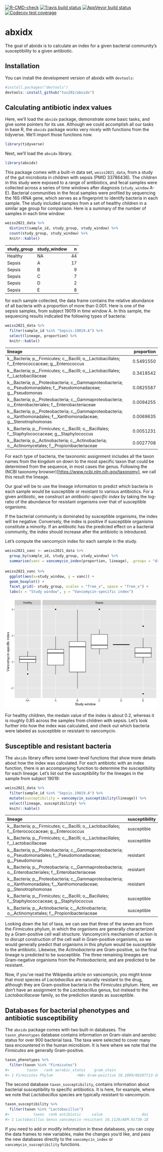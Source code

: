
<!-- README.md is generated from README.Rmd. Please edit that file -->
<!-- badges: start -->

<!-- badges: start -->
[![R-CMD-check](https://github.com/PennChopMicrobiomeProgram/abxidx/workflows/R-CMD-check/badge.svg)](https://github.com/PennChopMicrobiomeProgram/abxidx/actions)
[![Travis build status](https://travis-ci.com/PennChopMicrobiomeProgram/abxidx.svg?branch=V2_edits)](https://travis-ci.com/PennChopMicrobiomeProgram/abxidx)
[![AppVeyor build status](https://ci.appveyor.com/api/projects/status/github/PennChopMicrobiomeProgram/abxidx?branch=V2_edits&svg=true)](https://ci.appveyor.com/project/PennChopMicrobiomeProgram/abxidx)
[![Codecov test coverage](https://codecov.io/gh/PennChopMicrobiomeProgram/abxidx/branch/V2_edits/graph/badge.svg)](https://codecov.io/gh/PennChopMicrobiomeProgram/abxidx?branch=V2_edits)
<!-- badges: end -->

# abxidx

The goal of abxidx is to calculate an index for a given bacterial
community’s susceptibility to a given antibiotic.

## Installation

You can install the development version of abxidx with `devtools`:

``` r
#install.packages("devtools")
devtools::install_github("tuv292/abxidx")
```

## Calculating antibiotic index values

Here, we’ll load the `abxidx` package, demonstrate some basic tasks, and
give some pointers for its use. Although we could accomplish all our
tasks in base R, the `abxidx` package works very nicely with functions
from the tidyverse. We’ll import those functions now.

``` r
library(tidyverse)
```

Next, we’ll load the `abxidx` library.

``` r
library(abxidx)
```

This package comes with a built-in data set, `weiss2021_data`, from a
study of the gut microbiota in children with sepsis (PMID 33786436). The
children in this study were exposed to a range of antibiotics, and fecal
samples were collected across a series of time windows after diagnosis
(`study_window` A-E). Bacterial communities in the fecal samples were
profiled by sequencing the 16S rRNA gene, which serves as a fingerprint
to identify bacteria in each sample. The study included samples from a
set of healthy children in a similar age group for comparison. Here is a
summary of the number of samples in each time window:

``` r
weiss2021_data %>%
  distinct(sample_id, study_group, study_window) %>%
  count(study_group, study_window) %>%
  knitr::kable()
```

| study\_group | study\_window |   n |
|:-------------|:--------------|----:|
| Healthy      | NA            |  44 |
| Sepsis       | A             |  17 |
| Sepsis       | B             |   9 |
| Sepsis       | C             |   7 |
| Sepsis       | D             |   2 |
| Sepsis       | E             |   8 |

for each sample collected, the data frame contains the relative
abundance of all bacteria with a proportion of more than 0.001. Here is
one of the sepsis samples, from subject 19019 in time window A. In this
sample, the sequencing results indicated the following types of
bacteria:

``` r
weiss2021_data %>%
  filter(sample_id %in% "Sepsis.19019.A") %>%
  select(lineage, proportion) %>%
  knitr::kable()
```

| lineage                                                                                                                          | proportion |
|:---------------------------------------------------------------------------------------------------------------------------------|-----------:|
| k\_\_Bacteria; p\_\_Firmicutes; c\_\_Bacilli; o\_\_Lactobacillales; f\_\_Enterococcaceae; g\_\_Enterococcus                      |  0.5491550 |
| k\_\_Bacteria; p\_\_Firmicutes; c\_\_Bacilli; o\_\_Lactobacillales; f\_\_Lactobacillaceae                                        |  0.3418542 |
| k\_\_Bacteria; p\_\_Proteobacteria; c\_\_Gammaproteobacteria; o\_\_Pseudomonadales; f\_\_Pseudomonadaceae; g\_\_Pseudomonas      |  0.0825587 |
| k\_\_Bacteria; p\_\_Proteobacteria; c\_\_Gammaproteobacteria; o\_\_Enterobacteriales; f\_\_Enterobacteriaceae                    |  0.0094255 |
| k\_\_Bacteria; p\_\_Proteobacteria; c\_\_Gammaproteobacteria; o\_\_Xanthomonadales; f\_\_Xanthomonadaceae; g\_\_Stenotrophomonas |  0.0069635 |
| k\_\_Bacteria; p\_\_Firmicutes; c\_\_Bacilli; o\_\_Bacillales; f\_\_Staphylococcaceae; g\_\_Staphylococcus                       |  0.0051231 |
| k\_\_Bacteria; p\_\_Actinobacteria; c\_\_Actinobacteria; o\_\_Actinomycetales; f\_\_Propionibacteriaceae                         |  0.0027708 |

For each type of bacteria, the taxonomic assignment includes all the
taxon names from the kingdom on down to the most specific taxon that
could be determined from the sequence, in most cases the genus.
Following the (NCBI taxonomy
browser)\[<https://www.ncbi.nlm.nih.gov/taxonomy>\], we call this result
the lineage.

Our goal will be to use the lineage information to predict which
bacteria in each sample would be susceptible or resistant to various
antibiotics. For a given antibiotic, we construct an
*antibiotic-specific index* by taking the log-ratio of the abundance for
resistant organisms over that of susceptible organisms.

If the bacterial community is dominated by susceptible organisms, the
index will be negative. Conversely, the index is positive if susceptible
organisms constitute a minority. If an antibiotic has the predicted
effect on a bacterial community, the index should increase after the
antibiotic is introduced.

Let’s compute the vancomycin index for each sample in the study.

``` r
weiss2021_vanc <- weiss2021_data %>%
  group_by(sample_id, study_group, study_window) %>%
  summarise(vanc = vancomycin_index(proportion, lineage), .groups = "drop")

weiss2021_vanc %>%
  ggplot(aes(x=study_window, y = vanc)) +
  geom_boxplot() +
  facet_grid(~ study_group, scales = "free_x", space = "free_x") +
  labs(x = "Study window", y = "Vancomycin-specific index")
```

![](tools/readme/weiss_vancomycin_index-1.png)<!-- -->

For healthy children, the medain value of the index is about 0.2,
whereas it is roughly 0.85 across the samples from children with sepsis.
Let’s look further into how the index was calculated, and check out
which bacteria were labeled as susceptible or resistant to vancomycin.

## Susceptible and resistant bacteria

The `abxidx` library offers some lower-level functions that show more
details about how the index was calculated. For each antibiotic with an
index function, there is an accompanying function to determine the
susceptibility for each lineage. Let’s list out the susceptibility for
the lineages in the sample from subject 19019:

``` r
weiss2021_data %>%
  filter(sample_id %in% "Sepsis.19019.A") %>%
  mutate(susceptibility = vancomycin_susceptibility(lineage)) %>%
  select(lineage, susceptibility) %>%
  knitr::kable()
```

| lineage                                                                                                                          | susceptibility |
|:---------------------------------------------------------------------------------------------------------------------------------|:---------------|
| k\_\_Bacteria; p\_\_Firmicutes; c\_\_Bacilli; o\_\_Lactobacillales; f\_\_Enterococcaceae; g\_\_Enterococcus                      | susceptible    |
| k\_\_Bacteria; p\_\_Firmicutes; c\_\_Bacilli; o\_\_Lactobacillales; f\_\_Lactobacillaceae                                        | susceptible    |
| k\_\_Bacteria; p\_\_Proteobacteria; c\_\_Gammaproteobacteria; o\_\_Pseudomonadales; f\_\_Pseudomonadaceae; g\_\_Pseudomonas      | resistant      |
| k\_\_Bacteria; p\_\_Proteobacteria; c\_\_Gammaproteobacteria; o\_\_Enterobacteriales; f\_\_Enterobacteriaceae                    | resistant      |
| k\_\_Bacteria; p\_\_Proteobacteria; c\_\_Gammaproteobacteria; o\_\_Xanthomonadales; f\_\_Xanthomonadaceae; g\_\_Stenotrophomonas | resistant      |
| k\_\_Bacteria; p\_\_Firmicutes; c\_\_Bacilli; o\_\_Bacillales; f\_\_Staphylococcaceae; g\_\_Staphylococcus                       | susceptible    |
| k\_\_Bacteria; p\_\_Actinobacteria; c\_\_Actinobacteria; o\_\_Actinomycetales; f\_\_Propionibacteriaceae                         | susceptible    |

Looking down the list of taxa, we can see that three of the seven are
from the *Firmicutes* phylum, in which the organisms are generally
characterized by a Gram-positive cell wall structure. Vancomycin’s
mechanism of action is to disrupt construction of the cell wall in
Gram-positive organisms, so we would generally predict that organisms in
this phylum would be susceptible to the antibiotic. Likewise, the
*Actinobacteria* are Gram-positive, so the final lineage is predicted to
be susceptible. The three remaining lineages are Gram-negative organisms
from the *Proteobacteria*, and are predicted to be resistant.

Now, if you’ve read the Wikipedia article on vancomycin, you might know
that most species of *Lactobacillus* are naturally resistant to the
drug, although they are Gram-positive bacteria in the *Firmicutes*
phylum. Here, we don’t have an assignment to the *Lactobacillus* genus,
but instead to the *Lactobacillaceae* family, so the prediction stands
as susceptible.

## Databases for bacterial phenotypes and antibiotic susceptibility

The `abxidx` package comes with two built-in databases. The
`taxon_phenotypes` database contains information on Gram-stain and
aerobic status for over 900 bacterial taxa. The taxa were selected to
cover many taxa encountered in the human microbiom. It is here where we
note that the *Firmicutes* are generally Gram-positive.

``` r
taxon_phenotypes %>%
  filter(taxon %in% "Firmicutes")
#>        taxon   rank aerobic_status    gram_stain                     doi
#> 1 Firmicutes Phylum           <NA> Gram-positive 10.1099/00207713-28-1-1
```

The second database `taxon_susceptibility`, contains information about
bacterial susceptibility to specific antibiotics. It is here, for
example, where we note that *Lactobacillus* species are typically
resistant to vancomycin.

``` r
taxon_susceptibility %>%
  filter(taxon %in% "Lactobacillus")
#>           taxon  rank antibiotic     value                  doi
#> 1 Lactobacillus Genus vancomycin resistant 10.1128/AEM.01738-18
```

If you need to add or modify information in these databases, you can
copy the data frames to new variables, make the changes you’d like, and
pass the new databases directly to the `vancomycin_index` or
`vancomycin_susceptibility` functions.
